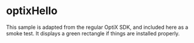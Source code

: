 
optixHello
==========

This sample is adapted from the regular OptiX SDK, and included here as a smoke test.
It displays a green rectangle if things are installed properly.

